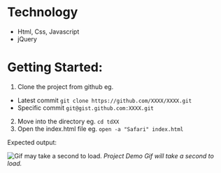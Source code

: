 # Technology

- Html, Css, Javascript
- jQuery

# Getting Started:

1. Clone the project from github eg.

- Latest commit `git clone https://github.com/XXXX/XXXX.git`
- Specific commit `git@gist.github.com:XXXX.git`

2. Move into the directory eg. `cd tdXX`
3. Open the index.html file eg. `open -a "Safari" index.html`

Expected output:

![Gif may take a second to load.](https://github.com/jacob30/gh-assets/blob/main/td-02.gif "Project Demo Gif")
_Project Demo Gif will take a second to load._
